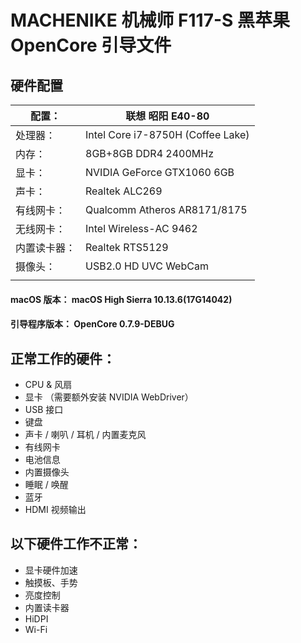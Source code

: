 # MACHENIKE 机械师 F117-S 黑苹果 OpenCore 引导文件

## 硬件配置

| 配置：       | 联想 昭阳 E40-80                                      |
| ------------ | ----------------------------------------------------- |
| 处理器：     | Intel Core i7-8750H (Coffee Lake)                       |
| 内存：       | 8GB+8GB DDR4 2400MHz                                  |
| 显卡：       | NVIDIA GeForce GTX1060 6GB                            |
| 声卡：       | Realtek ALC269                                       |
| 有线网卡：   | Qualcomm Atheros AR8171/8175                         |
| 无线网卡：   | Intel Wireless-AC 9462                                |
| 内置读卡器： | Realtek RTS5129                                       |
| 摄像头：     | USB2.0 HD UVC WebCam                                |
|              |                                                       |


#### macOS 版本： macOS High Sierra 10.13.6(17G14042)
#### 引导程序版本： OpenCore 0.7.9-DEBUG


## 正常工作的硬件：

- CPU & 风扇
- 显卡 （需要额外安装 NVIDIA WebDriver）
- USB 接口
- 键盘
- 声卡 / 喇叭 / 耳机 / 内置麦克风
- 有线网卡
- 电池信息
- 内置摄像头
- 睡眠 / 唤醒
- 蓝牙
- HDMI 视频输出

## 以下硬件工作不正常：

- 显卡硬件加速
- 触摸板、手势
- 亮度控制
- 内置读卡器
- HiDPI
- Wi-Fi 


